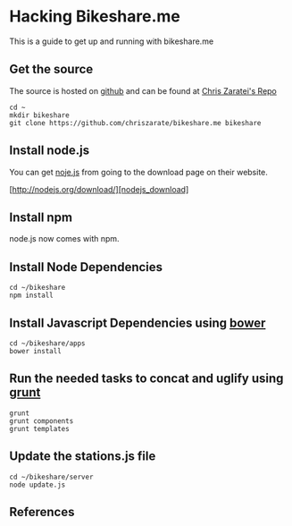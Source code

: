 Hacking Bikeshare.me
====================

This is a guide to get up and running with bikeshare.me

Get the source
--------------

The source is hosted on [github] and can be found at [Chris Zaratei's Repo][source]

```
cd ~
mkdir bikeshare
git clone https://github.com/chriszarate/bikeshare.me bikeshare
```

Install node.js
---------------

You can get [noje.js][nodejs] from going to the download page on their website.

[http://nodejs.org/download/][nodejs_download]

Install npm
-----------

node.js now comes with npm.

Install Node Dependencies
-------------------------

```
cd ~/bikeshare
npm install
```

Install Javascript Dependencies using [bower][bower]
-------------------------------------------

```
cd ~/bikeshare/apps
bower install
```

Run the needed tasks to concat and uglify using [grunt][grunt]
-----------------------------------------------------

```
grunt
grunt components
grunt templates
```

Update the stations.js file
---------------------------

```
cd ~/bikeshare/server
node update.js
```

References
----------

[github]: http://github.com
[source]: https://github.com/chriszarate/bikeshare.me
[nodejs]: http://nodejs.org
[nodejs_download]: http://nodejs.org/download
[bower]: https://github.com/bower/bower
[grunt]: http://gruntjs.com/
